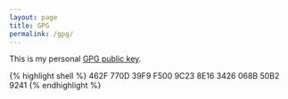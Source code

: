 ```yaml
---
layout: page
title: GPG
permalink: /gpg/
---
```


This is my personal [GPG public key](/assets/key.pub.txt).

{% highlight shell %}
462F 770D 39F9 F500 9C23 8E16 3426 068B 50B2 9241
{% endhighlight %}
